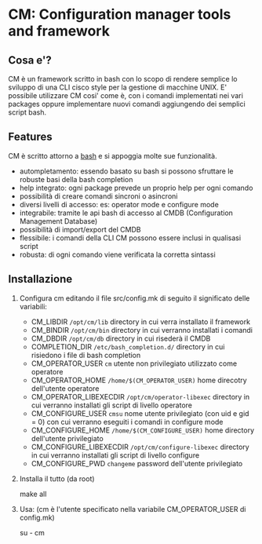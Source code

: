 CM: Configuration manager tools and framework
=============================================

Cosa e'?
--------

CM è un framework scritto in bash con lo scopo di rendere semplice lo sviluppo di una CLI cisco style per la gestione di macchine UNIX.
E' possibile utilizzare CM cosi' come è, con i comandi implementati nei vari packages oppure implementare nuovi comandi aggiungendo 
dei semplici script bash.

Features
--------

CM è scritto attorno a [bash](http://www.gnu.org/software/bash/) e si appoggia molte sue funzionalità.

 * autompletamento: essendo basato su bash si possono sfruttare le robuste basi della bash completion
 * help integrato: ogni package prevede un proprio help per ogni comando
 * possibilità di creare comandi sincroni o asincroni
 * diversi livelli di accesso: es: operator mode e configure mode
 * integrabile: tramite le api bash di accesso al CMDB (Configuration Management Database)
 * possibilità di import/export del CMDB
 * flessibile: i comandi della CLI CM possono essere inclusi in qualisasi script
 * robusta: di ogni comando viene verificata la corretta sintassi

Installazione
-------------

1. Configura cm editando il file src/config.mk di seguito il significato delle variabili:
	* CM_LIBDIR `/opt/cm/lib` directory in cui verra installato il framework
	* CM_BINDIR `/opt/cm/bin` directory in cui verranno installati i comandi
	* CM_DBDIR `/opt/cm/db` directory in cui risederà il CMDB
	* COMPLETION_DIR `/etc/bash_completion.d/` directory in cui risiedono i file di bash completion
	* CM_OPERATOR_USER `cm` utente non privilegiato utilizzato come operatore
	* CM_OPERATOR_HOME `/home/$(CM_OPERATOR_USER)` home direcotry dell'utente operatore
	* CM_OPERATOR_LIBEXECDIR `/opt/cm/operator-libexec` directory in cui verranno installati gli script di livello operatore
	* CM_CONFIGURE_USER `cmsu` nome utente privilegiato (con uid e gid = 0) con cui verranno eseguiti i comandi in configure mode
	* CM_CONFIGURE_HOME `/home/$(CM_CONFIGURE_USER)` home directory dell'utente privilegiato
	* CM_CONFIGURE_LIBEXECDIR `/opt/cm/configure-libexec` directory in cui verranno installati gli script di livello configure
	* CM_CONFIGURE_PWD `changeme` password dell'utente privilegiato

2. Installa il tutto (da root)
	
    make all

3. Usa: (cm è l'utente specificato nella variabile CM_OPERATOR_USER di config.mk)
	
    su - cm
